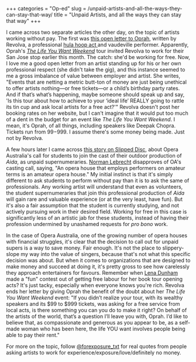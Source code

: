+++
categories = "Op-ed"
slug = /unpaid-artists-and-all-the-ways-they-can-stay-that-way/
title = "Unpaid Artists, and all the ways they can stay that way"
+++

I came across two separate articles the other day, on the topic of artists working without pay. The first was [this open letter to Oprah](http://revolva.net/2014/11/13/an-open-letter-to-oprah/), written by Revolva, a professional [hula hoop act ](http://youtu.be/Zhg_9-Pl5k8)and vaudeville performer. Apparently, Oprah's [_The Life You Want Weekend_](http://www.oprahweekend.com/events) tour invited Revolva to work for their San Jose stop earlier this month. The catch: she'd be working for free. Now, I love me a good open letter from an artist standing up for his or her own professional respect (she didn't take the gig), and this instance seemed to me a gross imbalance of value between employer and artist. She writes, "Events that are netting a metric butt-ton of money are just being unethical to offer artists nothing—or free tickets—or a child’s birthday party rates. And if that’s what’s happening, maybe someone should speak up and say, 'Is this tour about how to achieve to your ‘ideal life’ REALLY going to rattle its tin cup and ask local artists for a free act?'" Revolva doesn't post her booking rates on her website, but I can't imagine that it would put too much of a dent in the budget for an event like _The Life You Want Weekend_. I mean, it's Oprah, of all things, including speakers like Deepak Chopra. Tickets run from $99-$999\. I assume there's some money being made. Just not by Revolva.

A few hours later I came across [this story on Slipped Disc](http://slippedisc.com/2014/11/opera-house-goes-looking-for-unpaid-performers/), about Opera Australia's call for students to join the cast of their outdoor production of _Aida_, as unpaid supernumeraries. [Norman Lebrecht](http://slippedisc.com/2014/11/opera-house-goes-looking-for-unpaid-performers/) disapproves of OA's casting call, saying, "An opera house that employs performers on amateur terms is an amateur opera house." My initial instinct is that it's simply different to ask students to perform without pay than it is to ask the same of professionals. Any working artist will understand that even as volunteers, the student supernumeraries that join this professional production of _Aida_ will gain rare and valuable experience (or at the very least, have fun). But it's also a fair assumption that the student is currently studying, and not actively pursuing work in their desired field. Working for free in this case is significantly less of an artistic jab for these students, instead of having their profession undermined by unashamed requests for _pro bono_ work.

In the case of Opera Australia, one of the growing number of opera houses with financial struggles, it's clear that the decision to call out for unpaid supers is a way to save money. Fair enough. It's not the place to slippery-slope my way into the value of singers, because that's not what this specific decision was about. But when it comes to organizations that are designed to make money and succeed at doing it, it's pretty gross to see how carelessly they approach entertainers for favours. Remember when [Lena Dunham](http://time.com/3446154/anger-abounds-over-lena-dunhams-book-tour-acts-not-getting-paid/) made a "fun" contest out of getting free labour for her book tour opening acts? It's just tacky, especially when everyone knows you're rich. Revolva ends her letter by giving Oprah the benefit of the doubt about her _The Life You Want Weekend_ event: "If you didn’t realize your tour, with its wealthy speakers and its $99 to $999 tickets, was asking for a free service from local acts, is there something you can you do to make it right? On behalf of the artists of the world, that’s a question I’ll leave you with, Oprah. I’d like to believe that, as compassionate and generous as you appear to be, as a self-made woman who has been here, the life YOU want involves people being able to pay their rent."

For more on the topic, follow [@forexposure_txt](https://twitter.com/forexposure_txt) for real quotes from people asking artists to work for experience/exposure/love/definitely no money.
